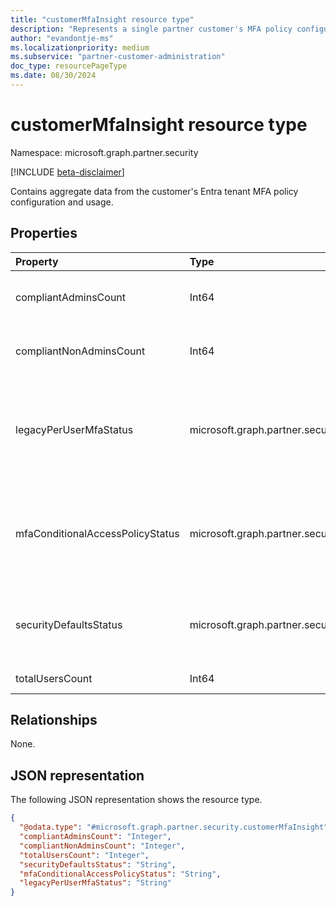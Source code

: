```yaml
---
title: "customerMfaInsight resource type"
description: "Represents a single partner customer's MFA policy configuration and usage"
author: "evandontje-ms"
ms.localizationpriority: medium
ms.subservice: "partner-customer-administration"
doc_type: resourcePageType
ms.date: 08/30/2024
---
```


# customerMfaInsight resource type

Namespace: microsoft.graph.partner.security

[!INCLUDE [beta-disclaimer](../../includes/beta-disclaimer.md)]

Contains aggregate data from the customer's Entra tenant MFA policy configuration and usage. 

## Properties
|Property|Type|Description|
|:---|:---|:---|
|compliantAdminsCount|Int64|The number of admins that are compliant with the MFA requirements|
|compliantNonAdminsCount|Int64|The number of users that are compliant with the MFA requirements|
|legacyPerUserMfaStatus|microsoft.graph.partner.security.policyStatus|The status of per-user MFA configuration to require MFA in the tenant. The possible values are: `enabled`, `disabled`, `unknownFutureValue`.|
|mfaConditionalAccessPolicyStatus|microsoft.graph.partner.security.policyStatus|The status of conditional access policies to require MFA in the tenant. The possible values are: `enabled`, `disabled`, `unknownFutureValue`.|
|securityDefaultsStatus|microsoft.graph.partner.security.policyStatus|The status of security defaults in the tenant. The possible values are: `enabled`, `disabled`, `unknownFutureValue`.|
|totalUsersCount|Int64|The total number of users in the tenant|

## Relationships
None.

## JSON representation
The following JSON representation shows the resource type.
<!-- {
  "blockType": "resource",
  "@odata.type": "microsoft.graph.partner.security.customerMfaInsight"
}
-->
``` json
{
  "@odata.type": "#microsoft.graph.partner.security.customerMfaInsight",
  "compliantAdminsCount": "Integer",
  "compliantNonAdminsCount": "Integer",
  "totalUsersCount": "Integer",
  "securityDefaultsStatus": "String",
  "mfaConditionalAccessPolicyStatus": "String",
  "legacyPerUserMfaStatus": "String"
}
```

